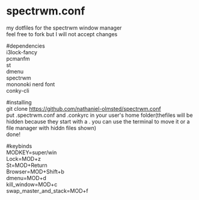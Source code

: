 # spectrwm.conf
my dotfiles for the spectrwm window manager                                                    
feel free to fork but I will not accept changes 

#dependencies                                      
i3lock-fancy                                       
pcmanfm                            
st                          
dmenu                        
spectrwm                       
mononoki nerd font                                                      
conky-cli                                                          

#installing                       
git clone https://github.com/nathaniel-olmsted/spectrwm.conf                    
put .spectrwm.conf and .conkyrc in your user's home folder(thefiles will be hidden because they start with a . you can use the terminal to move it or a file manager with hiddn files shown)                     
done!             
 
#keybinds                        
MODKEY=super/win                      
Lock=MOD+z                                  
St=MOD+Return                                    
Browser=MOD+Shift+b                                         
dmenu=MOD+d                            
kill_window=MOD+c                             
swap_master_and_stack=MOD+f                        
       
